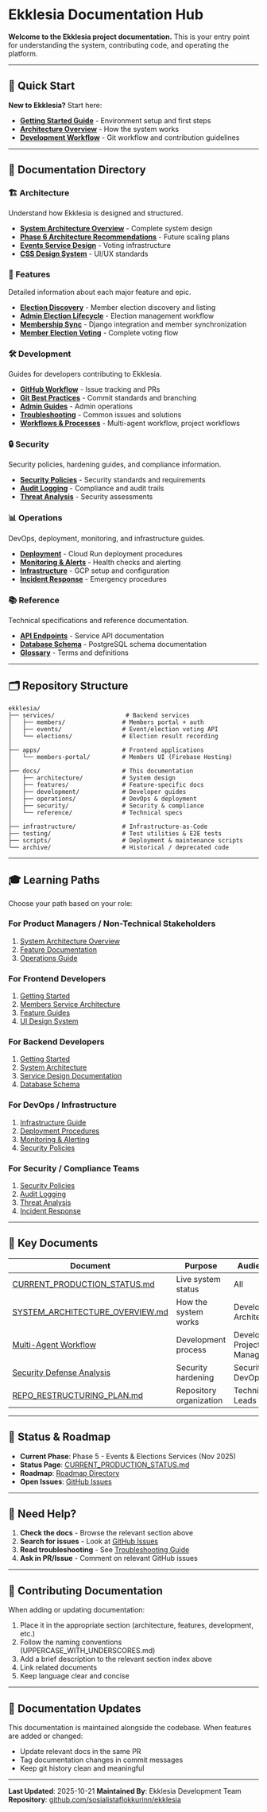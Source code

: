 # Ekklesia Documentation Hub

**Welcome to the Ekklesia project documentation.** This is your entry point for understanding the system, contributing code, and operating the platform.

---

## 🚀 Quick Start

**New to Ekklesia?** Start here:
- **[Getting Started Guide](./development/guides/github/README.md)** - Environment setup and first steps
- **[Architecture Overview](./architecture/SYSTEM_ARCHITECTURE_OVERVIEW.md)** - How the system works
- **[Development Workflow](./development/guides/git/README.md)** - Git workflow and contribution guidelines

---

## 📁 Documentation Directory

### 🏗️ Architecture
Understand how Ekklesia is designed and structured.
- **[System Architecture Overview](./architecture/SYSTEM_ARCHITECTURE_OVERVIEW.md)** - Complete system design
- **[Phase 6 Architecture Recommendations](./architecture/ARCHITECTURE_DESIGN_PHASE6.md)** - Future scaling plans
- **[Events Service Design](./architecture/EVENTS_SERVICE_MVP.md)** - Voting infrastructure
- **[CSS Design System](./architecture/CSS_DESIGN_SYSTEM.md)** - UI/UX standards

### 🎯 Features
Detailed information about each major feature and epic.
- **[Election Discovery](./features/)** - Member election discovery and listing
- **[Admin Election Lifecycle](./features/)** - Election management workflow
- **[Membership Sync](./features/)** - Django integration and member synchronization
- **[Member Election Voting](./features/)** - Complete voting flow

### 🛠️ Development
Guides for developers contributing to Ekklesia.
- **[GitHub Workflow](./development/guides/github/README.md)** - Issue tracking and PRs
- **[Git Best Practices](./development/guides/git/README.md)** - Commit standards and branching
- **[Admin Guides](./development/guides/admin/README.md)** - Admin operations
- **[Troubleshooting](./development/guides/troubleshooting/README.md)** - Common issues and solutions
- **[Workflows & Processes](./development/guides/workflows/README.md)** - Multi-agent workflow, project workflows

### 🔒 Security
Security policies, hardening guides, and compliance information.
- **[Security Policies](./security/policies/)** - Security standards and requirements
- **[Audit Logging](./security/)** - Compliance and audit trails
- **[Threat Analysis](./security/)** - Security assessments

### 📊 Operations
DevOps, deployment, monitoring, and infrastructure guides.
- **[Deployment](./operations/)** - Cloud Run deployment procedures
- **[Monitoring & Alerts](./operations/)** - Health checks and alerting
- **[Infrastructure](./development/guides/infrastructure/README.md)** - GCP setup and configuration
- **[Incident Response](./operations/)** - Emergency procedures

### 📚 Reference
Technical specifications and reference documentation.
- **[API Endpoints](./reference/)** - Service API documentation
- **[Database Schema](./reference/)** - PostgreSQL schema documentation
- **[Glossary](./reference/)** - Terms and definitions

---

## 🗂️ Repository Structure

```
ekklesia/
├── services/                    # Backend services
│   ├── members/                # Members portal + auth
│   ├── events/                 # Event/election voting API
│   └── elections/              # Election result recording
│
├── apps/                       # Frontend applications
│   └── members-portal/         # Members UI (Firebase Hosting)
│
├── docs/                       # This documentation
│   ├── architecture/           # System design
│   ├── features/               # Feature-specific docs
│   ├── development/            # Developer guides
│   ├── operations/             # DevOps & deployment
│   ├── security/               # Security & compliance
│   └── reference/              # Technical specs
│
├── infrastructure/             # Infrastructure-as-Code
├── testing/                    # Test utilities & E2E tests
├── scripts/                    # Deployment & maintenance scripts
└── archive/                    # Historical / deprecated code
```

---

## 🎓 Learning Paths

Choose your path based on your role:

### For Product Managers / Non-Technical Stakeholders
1. [System Architecture Overview](./architecture/SYSTEM_ARCHITECTURE_OVERVIEW.md)
2. [Feature Documentation](./features/)
3. [Operations Guide](./operations/)

### For Frontend Developers
1. [Getting Started](./development/guides/github/README.md)
2. [Members Service Architecture](./architecture/)
3. [Feature Guides](./features/)
4. [UI Design System](./architecture/CSS_DESIGN_SYSTEM.md)

### For Backend Developers
1. [Getting Started](./development/guides/github/README.md)
2. [System Architecture](./architecture/)
3. [Service Design Documentation](./architecture/EVENTS_SERVICE_MVP.md)
4. [Database Schema](./reference/)

### For DevOps / Infrastructure
1. [Infrastructure Guide](./development/guides/infrastructure/README.md)
2. [Deployment Procedures](./operations/)
3. [Monitoring & Alerting](./operations/)
4. [Security Policies](./security/policies/)

### For Security / Compliance Teams
1. [Security Policies](./security/policies/)
2. [Audit Logging](./security/)
3. [Threat Analysis](./security/)
4. [Incident Response](./operations/)

---

## 🔗 Key Documents

| Document | Purpose | Audience |
|----------|---------|----------|
| [CURRENT_PRODUCTION_STATUS.md](./status/CURRENT_PRODUCTION_STATUS.md) | Live system status | All |
| [SYSTEM_ARCHITECTURE_OVERVIEW.md](./architecture/SYSTEM_ARCHITECTURE_OVERVIEW.md) | How the system works | Developers, Architects |
| [Multi-Agent Workflow](./development/guides/workflows/MULTI_AGENT_WORKFLOW.md) | Development process | Developers, Project Managers |
| [Security Defense Analysis](./security/) | Security hardening | Security, DevOps |
| [REPO_RESTRUCTURING_PLAN.md](./roadmap/REPO_RESTRUCTURING_PLAN.md) | Repository organization | Technical Leads |

---

## 🚦 Status & Roadmap

- **Current Phase**: Phase 5 - Events & Elections Services (Nov 2025)
- **Status Page**: [CURRENT_PRODUCTION_STATUS.md](./status/CURRENT_PRODUCTION_STATUS.md)
- **Roadmap**: [Roadmap Directory](./roadmap/)
- **Open Issues**: [GitHub Issues](https://github.com/sosialistaflokkurinn/ekklesia/issues)

---

## 💬 Need Help?

1. **Check the docs** - Browse the relevant section above
2. **Search for issues** - Look at [GitHub Issues](https://github.com/sosialistaflokkurinn/ekklesia/issues)
3. **Read troubleshooting** - See [Troubleshooting Guide](./development/guides/troubleshooting/README.md)
4. **Ask in PR/Issue** - Comment on relevant GitHub issues

---

## 📝 Contributing Documentation

When adding or updating documentation:
1. Place it in the appropriate section (architecture, features, development, etc.)
2. Follow the naming conventions (UPPERCASE_WITH_UNDERSCORES.md)
3. Add a brief description to the relevant section index above
4. Link related documents
5. Keep language clear and concise

---

## 🔄 Documentation Updates

This documentation is maintained alongside the codebase. When features are added or changed:
- Update relevant docs in the same PR
- Tag documentation changes in commit messages
- Keep git history clean and meaningful

---

**Last Updated**: 2025-10-21
**Maintained By**: Ekklesia Development Team
**Repository**: [github.com/sosialistaflokkurinn/ekklesia](https://github.com/sosialistaflokkurinn/ekklesia)
